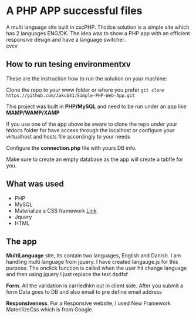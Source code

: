 # A PHP APP successful files
A multi language site built in cxcPHP. Thcdce solution is a simple site which has 2 languages ENG/DK. The idea was to show a PHP app with an efficient responsive design and have a language switcher.  
cvcv
## How to run tesing environmentxv


These are the instruction how to run the solution on your machine:

Clone the repo to your www folder or where you prefer `git clone https://github.com/Jakub41/Simple-PHP-Web-App.git `

This project was built in **PHP/MySQL** and need to be run under an app like **MAMP/WAMP/XAMP** 

If you use one of the app above be aware to clone the repo under your htdocs folder for have access through the localhost or configure your virtualhost and hosts file accordingly to your needs

Configure the **connection.php** file with yours DB info.

Make sure to create an empty database as the app will create a tabfle for you.


## What was used

- PHP
- MySQL
- Materialize a CSS framework [Link](http://materializecss.com/)
- Jquery 
- HTML

## The app

**MultiLanguage** site, Its contain two languages, English and Danish. 
I am handling multi language from jquery. I have created langauge.js for this purpose. The onclick function is called when the user hit change language and then using jquery I just replace the text.dsdfsf

**Form**. All the validation is carriedhkn out in client side.
After you submit a form Data goes to DB and also email to pre define email address

**Responsiveness**. For a Responsive website, I used New Framework MaterilizeCss which is from Google.
